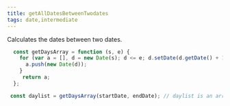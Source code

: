 ```yaml
---
title: getAllDatesBetweenTwodates
tags: date,intermediate
---
```


Calculates the dates between two dates.


```js
  const getDaysArray = function (s, e) {
    for (var a = [], d = new Date(s); d <= e; d.setDate(d.getDate() + 1)) {
      a.push(new Date(d));
    }
     return a;
  };
```

```js
 const daylist = getDaysArray(startDate, endDate); // daylist is an array that contains dates between startDate and EndDate
```
